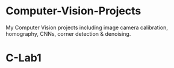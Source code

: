 # Computer-Vision-Projects
My Computer Vision projects including image camera calibration, homography, CNNs, corner detection &amp; denoising.

# C-Lab1
